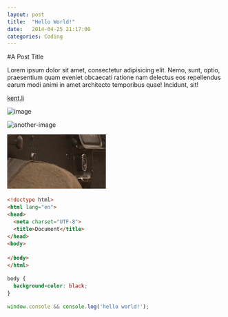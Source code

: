 ```yaml
---
layout: post
title:  "Hello World!"
date:   2014-04-25 21:17:00
categories: Coding
---
```


#A Post Title

Lorem ipsum dolor sit amet, consectetur adipisicing elit. Nemo, sunt, optio, praesentium quam eveniet obcaecati ratione nam delectus eos repellendus earum modi animi in amet architecto temporibus quae! Incidunt, sit!

[kent.li](http://kent.li/)

![image](http://kent.gd/uploads/beta/server/php/files/1653687_690823200969002_768523488_n.png)

![another-image](http://kent.gd/uploads/beta/server/php/files/Last%20Day%20On%20Mars.jpg)

![test](/test.png)


```html
<!doctype html>
<html lang="en">
<head>
  <meta charset="UTF-8">
  <title>Document</title>
</head>
<body>

</body>
</html>
```

```css
body {
  background-color: black;
}
```

```javascript
window.console && console.log('hello world!');
```